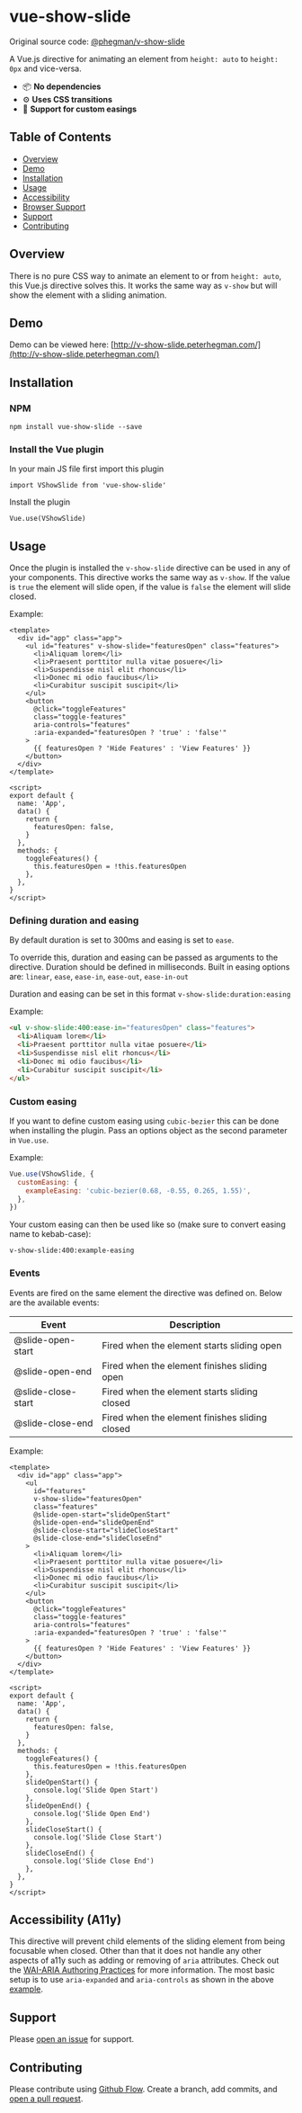# vue-show-slide

Original source code: [@phegman/v-show-slide](https://github.com/phegman/v-show-slide)

A Vue.js directive for animating an element from `height: auto` to `height: 0px` and vice-versa.

- 📦 **No dependencies**
- ⚙ **Uses CSS transitions**
- 🕺 **Support for custom easings**

## Table of Contents
- [Overview](#overview)
- [Demo](#demo)
- [Installation](#installation)
- [Usage](#usage)
- [Accessibility](#accessibility-a11y)
- [Browser Support](#browser-support)
- [Support](#support)
- [Contributing](#contributing)

## Overview

There is no pure CSS way to animate an element to or from `height: auto`, this Vue.js directive solves this. It works the same way as `v-show` but will show the element with a sliding animation.

## Demo

Demo can be viewed here: [http://v-show-slide.peterhegman.com/](http://v-show-slide.peterhegman.com/)  

## Installation

### NPM

`npm install vue-show-slide --save`

### Install the Vue plugin

In your main JS file first import this plugin

`import VShowSlide from 'vue-show-slide'`

Install the plugin

`Vue.use(VShowSlide)`

## Usage

Once the plugin is installed the `v-show-slide` directive can be used in any of your components. This directive works the same way as `v-show`. If the value is `true` the element will slide open, if the value is `false` the element will slide closed.

Example:

```vue
<template>
  <div id="app" class="app">
    <ul id="features" v-show-slide="featuresOpen" class="features">
      <li>Aliquam lorem</li>
      <li>Praesent porttitor nulla vitae posuere</li>
      <li>Suspendisse nisl elit rhoncus</li>
      <li>Donec mi odio faucibus</li>
      <li>Curabitur suscipit suscipit</li>
    </ul>
    <button
      @click="toggleFeatures"
      class="toggle-features"
      aria-controls="features"
      :aria-expanded="featuresOpen ? 'true' : 'false'"
    >
      {{ featuresOpen ? 'Hide Features' : 'View Features' }}
    </button>
  </div>
</template>

<script>
export default {
  name: 'App',
  data() {
    return {
      featuresOpen: false,
    }
  },
  methods: {
    toggleFeatures() {
      this.featuresOpen = !this.featuresOpen
    },
  },
}
</script>
```

### Defining duration and easing

By default duration is set to 300ms and easing is set to `ease`.

To override this, duration and easing can be passed as arguments to the directive. Duration should be defined in milliseconds. Built in easing options are: `linear`, `ease`, `ease-in`, `ease-out`, `ease-in-out`

Duration and easing can be set in this format `v-show-slide:duration:easing`

Example:

```html
<ul v-show-slide:400:ease-in="featuresOpen" class="features">
  <li>Aliquam lorem</li>
  <li>Praesent porttitor nulla vitae posuere</li>
  <li>Suspendisse nisl elit rhoncus</li>
  <li>Donec mi odio faucibus</li>
  <li>Curabitur suscipit suscipit</li>
</ul>
```

### Custom easing

If you want to define custom easing using `cubic-bezier` this can be done when installing the plugin. Pass an options object as the second parameter in `Vue.use`.

Example:

```js
Vue.use(VShowSlide, {
  customEasing: {
    exampleEasing: 'cubic-bezier(0.68, -0.55, 0.265, 1.55)',
  },
})
```

Your custom easing can then be used like so (make sure to convert easing name to kebab-case):

`v-show-slide:400:example-easing`

### Events

Events are fired on the same element the directive was defined on. Below are the available events:

| Event              | Description                                    |
| ------------------ | ---------------------------------------------- |
| @slide-open-start  | Fired when the element starts sliding open     |
| @slide-open-end    | Fired when the element finishes sliding open   |
| @slide-close-start | Fired when the element starts sliding closed   |
| @slide-close-end   | Fired when the element finishes sliding closed |

Example:

```vue
<template>
  <div id="app" class="app">
    <ul
      id="features"
      v-show-slide="featuresOpen"
      class="features"
      @slide-open-start="slideOpenStart"
      @slide-open-end="slideOpenEnd"
      @slide-close-start="slideCloseStart"
      @slide-close-end="slideCloseEnd"
    >
      <li>Aliquam lorem</li>
      <li>Praesent porttitor nulla vitae posuere</li>
      <li>Suspendisse nisl elit rhoncus</li>
      <li>Donec mi odio faucibus</li>
      <li>Curabitur suscipit suscipit</li>
    </ul>
    <button
      @click="toggleFeatures"
      class="toggle-features"
      aria-controls="features"
      :aria-expanded="featuresOpen ? 'true' : 'false'"
    >
      {{ featuresOpen ? 'Hide Features' : 'View Features' }}
    </button>
  </div>
</template>

<script>
export default {
  name: 'App',
  data() {
    return {
      featuresOpen: false,
    }
  },
  methods: {
    toggleFeatures() {
      this.featuresOpen = !this.featuresOpen
    },
    slideOpenStart() {
      console.log('Slide Open Start')
    },
    slideOpenEnd() {
      console.log('Slide Open End')
    },
    slideCloseStart() {
      console.log('Slide Close Start')
    },
    slideCloseEnd() {
      console.log('Slide Close End')
    },
  },
}
</script>
```

## Accessibility (A11y)

This directive will prevent child elements of the sliding element from being focusable when closed. Other than that it does not handle any other aspects of a11y such as adding or removing of `aria` attributes. Check out the [WAI-ARIA Authoring Practices](https://www.w3.org/TR/wai-aria-practices/) for more information. The most basic setup is to use `aria-expanded` and `aria-controls` as shown in the above [example](#usage).

## Support

Please [open an issue](https://github.com/matvejs16/vue-show-slide/issues/new/) for support.

## Contributing

Please contribute using [Github Flow](https://guides.github.com/introduction/flow/). Create a branch, add commits, and [open a pull request](https://github.com/matvejs16/vue-show-slide/compare).